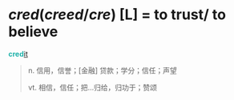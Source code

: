 # _cred_(_creed_/_cre_) [L] = to trust/ to believe

<b style="color: #20B2AA;">cred</b>[it](-it.md)
> n. 信用，信誉；[金融] 贷款；学分；信任；声望
>
> vt. 相信，信任；把…归给，归功于；赞颂